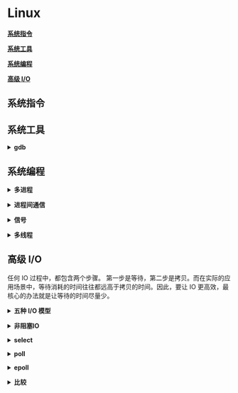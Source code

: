 # **Linux**

[**系统指令**](#系统指令)

[**系统工具**](#系统工具)

[**系统编程**](#系统编程)

[**高级 I/O**](#高级io)

## **系统指令**

## **系统工具**

<b><details><summary>gdb</summary></b>

#### gdb如何进行多线程调试



</details>

## **系统编程**


<b><details><summary>多进程</summary></b>

</details>

<b><details><summary>进程间通信</summary></b>

</details>

<b><details><summary>信号</summary></b>

信号是由用户，系统或进程发送给目标进程的信息，以通知目标进程某个状态的转变或系统异常。

### **信号的产生方式**
- **对于前台进程，用户可以通过输入特殊终端字符来为它发送信号。** 比如输入`Ctrl + C`通常会给进程发送一个中断信号(SIGINT)，`Ctrl + Z`会发送`SIGTSTP`信号
- **系统异常，** 比如非法内存访问
- **系统状态变化，** 比如`alarm`定时器到期将引起`SIGALRM`信号
- **运行kill命令或调用kill函数**

### **发送信号**

####  **通过按键发送信号**

- `Ctrl + C` 发送 `SIGINT`
- `Ctrl + Z` 发送 `SIGTSTP`
- `Ctrl + \` 发送 `SIGQUIT`
- ......

#### **通过系统调用发送信号**

- `kill` 函数和 `raise`函数

  ```c++
  #include <sys/types.h>
  #include <signal.h>
  //kill可以给一个指定的进程发送信号
  int kill(pid_t pid, int sig);
  //raise可以给当前进程发送指定的信号
  int raise(int signo);
  ```

  
  
  ```C++
  //简单示例
  //1. 通过kill发送信号
  #include <iostream>
  #include <errno.h>
  #include <unistd.h>
  #include <sys/signal.h>
  using namespace std;
  int main()
  {
      int pid = fork();
      if (pid < 0)
      {
          perror("error for fork");
      }
      else if (pid == 0)
      {
          while(1)
          {
              sleep(10);
              cout << "I am child , my pid is: " << getpid() << endl;
          }
      }
      else
      {
          sleep(15);
          cout << "I am father , my pid is: " << getpid() << endl;
          kill(pid, SIGQUIT);
      }
      return 0;
  }
  //运行结果
  I am child , my pid is: 22330
  I am father , my pid is: 22329
  //通过strace命令查看进程执行时的系统调用和接收到的信号
  sudo strace -p  22330&> a.txt
  //a.txt
  strace: Process 22330 attached
  restart_syscall(<... resuming interrupted nanosleep ...>) = 0
  fstat(1, {st_mode=S_IFCHR|0620, st_rdev=makedev(136, 0), ...}) = 0
  mmap(NULL, 4096, PROT_READ|PROT_WRITE, MAP_PRIVATE|MAP_ANONYMOUS, -1, 0) = 0x7f759205d000
  write(1, "I am child , my pid is: 22330\n", 30) = 30
  rt_sigprocmask(SIG_BLOCK, [CHLD], [], 8) = 0
  rt_sigaction(SIGCHLD, NULL, {sa_handler=SIG_DFL, sa_mask=[], sa_flags=0}, 8) = 0
  rt_sigprocmask(SIG_SETMASK, [], NULL, 8) = 0
  nanosleep({tv_sec=10, tv_nsec=0}, {tv_sec=5, tv_nsec=312703}) = ? ERESTART_RESTARTBLOCK (Interrupted by signal)
  --- SIGQUIT {si_signo=SIGQUIT, si_code=SI_USER, si_pid=22329, si_uid=1003} ---
  +++ killed by SIGQUIT +++
  //在倒数第二行，接收到了来自父进程22329的信号SIGQUIT，子进程退出
  
  //2. 通过raise发送信号
  ```
  
  

</details>

<b><details><summary>多线程</summary></b>

</details>


## **高级 I/O**
任何 IO 过程中，都包含两个步骤。 第⼀步是等待，第⼆步是拷贝。而在实际的应用场景中，等待消耗的时间往往都远⾼于拷贝的时间。因此，要让 IO 更高效，最核⼼的办法就是让等待的时间尽量少。

<b><details><summary>五种 I/O 模型</summary></b>

- 阻塞 IO：在内核将数据准备好之前，系统调⽤用会一直等待。所有套接字默认都是阻塞 IO。

- 非阻塞 IO：即使内核还未将数据准备好，系统调用也会返回，并且返回并且返回 EWOULDBLOCK 错误码。非阻塞 IO 往往需要程序员循环的方式反复尝试读写文件描述符，这个过程称为轮询。这对 CPU 来说是较大的浪费，一般只有特定场景下才使用。

- 信号驱动 IO：内核将数据准备好的时候，用`SIGIO`信号通知应用程序进行 IO 操作。

- 多路转接 IO：与阻塞 IO 类似，但是可以同时等待多个文件描述符的状态。

- 异步 IO：由内核在数据拷贝完成时，通知应用程序。与信号驱动 IO 不同的地方是，信号驱动 IO 是在数据准备好的时候，通知应用程序进行 IO 操作。

- 同步与异步：
  - 同步：在发出系统调用后，一直等到有结果了才会返回。无论调用是否成功，一定会返回结果。可以理解为，调用者主动等待调用结果，有结果了才会返回。

  - 异步：在发出系统调用后，调用就直接返回了，等到有结果之后，再由被调用者通过状态、通知来通知调用者，或通过回调函数处理这个调用。

- 阻塞与非阻塞：
  - 阻塞：在调用结果返回之前，当前线程会被挂起，等到得到调用结果之后，才会返回

  - 非阻塞：无论是否能得到结果，线程都会返回。

</details>

<b><details><summary>非阻塞IO</summary></b>
#### **fcntl**

```cpp
//函数原型
#include <unistd.h>
#include <fcntl.h>
int fcntl(int fd, int cmd, ... /* arg */ );
```
    fd: 需要管理的文件描述符
    cmd: 执行的命令



</details>

<b><details><summary>select</summary></b>

</details>

<b><details><summary>poll</summary></b>
</details>

<b><details><summary>epoll</summary></b>
</details>

<b><details><summary>比较</summary></b>

<table>

<tr>
    <th width=14%>系统调用</th>
    <th width=29%>select</th>
    <th width=29%>poll</th>
    <th width=28%>epoll</th>
</tr>
<tr>
    <td> 事件集合</td>
    <td>用户通过 3 个参数分别传入需要监控的可读、可写及异常等事件，内核通过对这些参数的在线修改来反馈其中的就绪事件(将未就绪的事件从 fd_set 中剔除出去)，这使得用户每次调用 select 都需要重置这3个参数</td>
    <td> 统一处理所有事件类型，因此只需要一个事件集参数。用户通过 pollfd.events 传入需要监控的事件，内核通过修改 pollfd.revents 反馈其中就绪的事件</td>
    <td> 内核通过一个事件表直接管理用户监控的所有事件，因此每次调用 epoll_wait 时，无需反复传入需要监控的事件， epoll_wait 系统调用的参数 events 仅用 来反馈就绪的事件 </td>
</tr>
<tr>
    <td>应用程序索引就绪文件描述符的时间复杂度</td>
    <td>O(n)</td>
    <td>O(n)</td>
    <td>O(1)</td>
</tr>
<tr>
    <td>可监控的文件描述符数目</td>
    <td>一般有最大限制，取决于FD_SETSIZE<br/>这个宏，一般为1024</td>
    <td> 65535</td>
    <td> 65535</td>
</tr>
<tr>
    <td>工作模式</td>
    <td>LT</td>
    <td>LT</td>
    <td>支持 ET 高效模式</td>
</tr>
<tr>
    <td>内核实现和工作效率 </td>
    <td>采用轮询的方式检测就绪事件，算法的时间复杂度为O(n)</td>
    <td>采用轮询的方式检测就绪事件，算法的时间复杂度为O(n)</td>
    <td>通过回调函数的方式检测就绪事件，算法时间复杂度为O(1)</td>
</tr>
</table>

</details>
